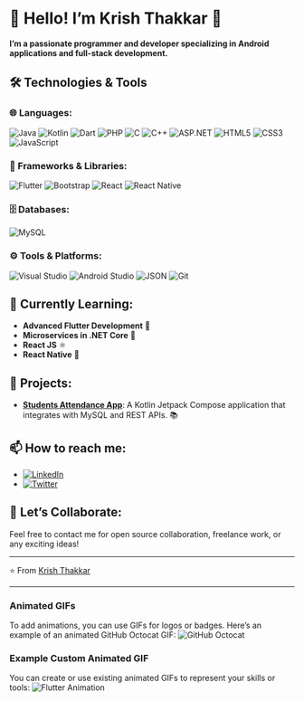 # 🌟 Hello! I’m **Krish Thakkar** 🌟

**I’m a passionate programmer and developer specializing in Android applications and full-stack development.**

## 🛠 Technologies & Tools

### 🌐 Languages:
![Java](https://img.shields.io/badge/Java-%23ED8B00.svg?style=for-the-badge&logo=java&logoColor=white&labelColor=black)
![Kotlin](https://img.shields.io/badge/Kotlin-%230095D5.svg?style=for-the-badge&logo=kotlin&logoColor=white&labelColor=black)
![Dart](https://img.shields.io/badge/Dart-%230175C2.svg?style=for-the-badge&logo=dart&logoColor=white&labelColor=black)
![PHP](https://img.shields.io/badge/PHP-%23777BB4.svg?style=for-the-badge&logo=php&logoColor=white&labelColor=black)
![C](https://img.shields.io/badge/C-%2300599C.svg?style=for-the-badge&logo=c&logoColor=white&labelColor=black)
![C++](https://img.shields.io/badge/C%2B%2B-%2300599C.svg?style=for-the-badge&logo=c%2B%2B&logoColor=white&labelColor=black)
![ASP.NET](https://img.shields.io/badge/ASP.NET-%235C2D91.svg?style=for-the-badge&logo=dotnet&logoColor=white&labelColor=black)
![HTML5](https://img.shields.io/badge/HTML5-%23E34F26.svg?style=for-the-badge&logo=html5&logoColor=white&labelColor=black)
![CSS3](https://img.shields.io/badge/CSS3-%231572B6.svg?style=for-the-badge&logo=css3&logoColor=white&labelColor=black)
![JavaScript](https://img.shields.io/badge/JavaScript-%23F7DF1E.svg?style=for-the-badge&logo=javascript&logoColor=black&labelColor=black)

### 🧩 Frameworks & Libraries:
![Flutter](https://img.shields.io/badge/Flutter-%2302569B.svg?style=for-the-badge&logo=flutter&logoColor=white&labelColor=black)
![Bootstrap](https://img.shields.io/badge/Bootstrap-%23563D7C.svg?style=for-the-badge&logo=bootstrap&logoColor=white&labelColor=black)
![React](https://img.shields.io/badge/React-%2361DAFB.svg?style=for-the-badge&logo=react&logoColor=white&labelColor=black)
![React Native](https://img.shields.io/badge/React%20Native-%2320232A.svg?style=for-the-badge&logo=react&logoColor=61DAFB&labelColor=black)

### 🗄 Databases:
![MySQL](https://img.shields.io/badge/MySQL-%2300f.svg?style=for-the-badge&logo=mysql&logoColor=white&labelColor=black)

### ⚙️ Tools & Platforms:
![Visual Studio](https://img.shields.io/badge/Visual%20Studio-%235C2D91.svg?style=for-the-badge&logo=visual-studio&logoColor=white&labelColor=black)
![Android Studio](https://img.shields.io/badge/Android%20Studio-%233DDC84.svg?style=for-the-badge&logo=android-studio&logoColor=white&labelColor=black)
![JSON](https://img.shields.io/badge/JSON-%23000000.svg?style=for-the-badge&logo=json&logoColor=white&labelColor=black)
![Git](https://img.shields.io/badge/Git-%23F05033.svg?style=for-the-badge&logo=git&logoColor=white&labelColor=black)

## 🌱 Currently Learning:
- **Advanced Flutter Development** 🚀
- **Microservices in .NET Core** 🔧
- **React JS** ⚛️
- **React Native** 📱

## 🚀 Projects:
- **[Students Attendance App](https://github.com/IAmKrishThakkar/ProjectAndroid)**: A Kotlin Jetpack Compose application that integrates with MySQL and REST APIs. 📚

## 📫 How to reach me:
- [![LinkedIn](https://img.shields.io/badge/LinkedIn-%230A66C2.svg?style=for-the-badge&logo=linkedin&logoColor=white&labelColor=black)](https://www.linkedin.com/in/thakkar-krish-7726452aa/)
- [![Twitter](https://img.shields.io/badge/Twitter-%231DA1F2.svg?style=for-the-badge&logo=twitter&logoColor=white&labelColor=black)](https://x.com/ThakkarKrish6)

## 🤔 Let’s Collaborate:
Feel free to contact me for open source collaboration, freelance work, or any exciting ideas!

---

⭐️ From [Krish Thakkar](https://github.com/IAmKrishThakkar)

---

### Animated GIFs
To add animations, you can use GIFs for logos or badges. Here’s an example of an animated GitHub Octocat GIF:
![GitHub Octocat](https://github.com/logos/github.png)

### Example Custom Animated GIF
You can create or use existing animated GIFs to represent your skills or tools:
![Flutter Animation](https://camo.githubusercontent.com/7e8e9b9c749eae038dc953881f11a2c28d9ecba0/687474703a2f2f63646e2e726563742e6c65752f6c6f676f732f666c75747465722d616e696d6174652e676966)
